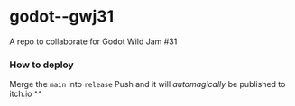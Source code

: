# godot--gwj31

A repo to collaborate for Godot Wild Jam #31

### How to deploy
Merge the `main` into `release`
Push and it will _automagically_ be published to itch.io ^^
